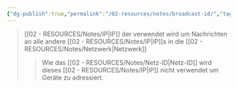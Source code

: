 ```yaml
---
{"dg-publish":true,"permalink":"/02-resources/notes/broadcast-id/","tags":["netzwerk/ip/ipv4"],"noteIcon":""}
---
```


>[[02 - RESOURCES/Notes/IP\|IP]] der verwendet wird um Nachrichten an alle andere [[02 - RESOURCES/Notes/IP\|IP]]s in die [[02 - RESOURCES/Notes/Netzwerk\|Netzwerk]]
>>Wie das [[02 - RESOURCES/Notes/Netz-ID\|Netz-ID]] wird dieses [[02 - RESOURCES/Notes/IP\|IP]] nicht verwendet um Geräte zu adressiert.
